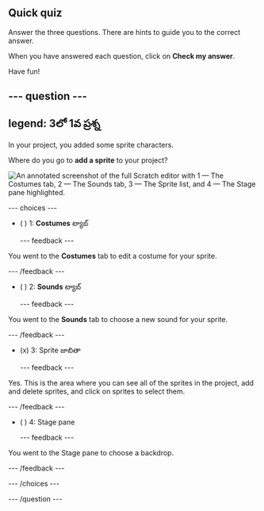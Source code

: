## Quick quiz

Answer the three questions. There are hints to guide you to the correct answer.

When you have answered each question, click on **Check my answer**.

Have fun!

--- question ---
---
legend: 3లో 1వ ప్రశ్న
---

In your project, you added some sprite characters.

Where do you go to **add a sprite** to your project?

![An annotated screenshot of the full Scratch editor with 1 — The Costumes tab, 2 — The Sounds tab, 3 — The Sprite list, and 4 — The Stage pane highlighted.](images/question1.png)

--- choices ---

- ( ) 1: **Costumes** ట్యాబ్

  --- feedback ---

You went to the **Costumes** tab to edit a costume for your sprite.

  --- /feedback ---

- ( ) 2: **Sounds** ట్యాబ్

  --- feedback ---

You went to the **Sounds** tab to choose a new sound for your sprite.

  --- /feedback ---

- (x) 3: Sprite జాబితా

  --- feedback ---

Yes. This is the area where you can see all of the sprites in the project, add and delete sprites, and click on sprites to select them.

  --- /feedback ---

- ( ) 4: Stage pane

  --- feedback ---

You went to the Stage pane to choose a backdrop.

  --- /feedback ---

--- /choices ---

--- /question ---
